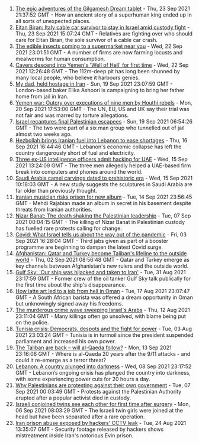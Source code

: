 1. [The epic adventures of the Gilgamesh Dream tablet](https://www.bbc.co.uk/news/world-middle-east-58662893?at_medium=RSS&at_campaign=KARANGA) - Thu, 23 Sep 2021 21:37:52 GMT - How an ancient story of a superhuman king ended up in all sorts of unexpected places.
2. [Eitan Biran: Italy cable car survivor to stay in Israel amid custody fight](https://www.bbc.co.uk/news/world-middle-east-58663884?at_medium=RSS&at_campaign=KARANGA) - Thu, 23 Sep 2021 15:07:24 GMT - Relatives are fighting over who should care for Eitan Biran, the sole survivor of a cable car crash.
3. [The edible insects coming to a supermarket near you](https://www.bbc.co.uk/news/business-58636969?at_medium=RSS&at_campaign=KARANGA) - Wed, 22 Sep 2021 23:01:51 GMT - A number of firms are now farming locusts and mealworms for human consumption.
4. [Cavers descend into Yemen's 'Well of Hell' for first time](https://www.bbc.co.uk/news/world-middle-east-58653795?at_medium=RSS&at_campaign=KARANGA) - Wed, 22 Sep 2021 12:26:48 GMT - The 112m-deep pit has long been shunned by many local people, who believe it harbours genies.
5. [My dad, held hostage in Iran](https://www.bbc.co.uk/news/world-middle-east-58603151?at_medium=RSS&at_campaign=KARANGA) - Sun, 19 Sep 2021 23:07:59 GMT - London-based baker Elika Ashoori is campaigning to bring her father home from jail in Iran.
6. [Yemen war: Outcry over executions of nine men by Houthi rebels](https://www.bbc.co.uk/news/world-middle-east-58630071?at_medium=RSS&at_campaign=KARANGA) - Mon, 20 Sep 2021 17:53:00 GMT - The UN, EU, US and UK say their trial was not fair and was marred by torture allegations.
7. [Israel recaptures final Palestinian escapees](https://www.bbc.co.uk/news/world-middle-east-58614105?at_medium=RSS&at_campaign=KARANGA) - Sun, 19 Sep 2021 06:54:26 GMT - The two were part of a six man group who tunnelled out of jail almost two weeks ago.
8. [Hezbollah brings Iranian fuel into Lebanon to ease shortages](https://www.bbc.co.uk/news/world-middle-east-58583008?at_medium=RSS&at_campaign=KARANGA) - Thu, 16 Sep 2021 16:44:46 GMT - Lebanon's economic collapse has left the country dangerously short of fuel and electricity.
9. [Three ex-US intelligence officers admit hacking for UAE](https://www.bbc.co.uk/news/world-middle-east-58558690?at_medium=RSS&at_campaign=KARANGA) - Wed, 15 Sep 2021 13:24:09 GMT - The three men allegedly helped a UAE-based firm break into computers and phones around the world.
10. [Saudi Arabia camel carvings dated to prehistoric era](https://www.bbc.co.uk/news/world-middle-east-58570259?at_medium=RSS&at_campaign=KARANGA) - Wed, 15 Sep 2021 10:18:03 GMT - A new study suggests the sculptures in Saudi Arabia are far older than previously thought.
11. [Iranian musician risks prison for new album](https://www.bbc.co.uk/news/entertainment-arts-58557984?at_medium=RSS&at_campaign=KARANGA) - Tue, 14 Sep 2021 23:56:45 GMT - Mehdi Rajabian made an album in secret in his basement despite threats from Iranian authorities.
12. [Nizar Banat: The death shaking the Palestinian leadership](https://www.bbc.co.uk/news/world-middle-east-58400442?at_medium=RSS&at_campaign=KARANGA) - Tue, 07 Sep 2021 00:04:15 GMT - The killing of Nizar Banat in Palestinian custody has fuelled rare protests calling for change.
13. [Covid: What Israel tells us about the way out of the pandemic](https://www.bbc.co.uk/news/health-58432776?at_medium=RSS&at_campaign=KARANGA) - Fri, 03 Sep 2021 16:28:04 GMT - Third jabs given as part of a booster programme are beginning to dampen the latest Covid surge.
14. [Afghanistan: Qatar and Turkey become Taliban's lifeline to the outside world](https://www.bbc.co.uk/news/world-middle-east-58394438?at_medium=RSS&at_campaign=KARANGA) - Thu, 02 Sep 2021 08:56:48 GMT - Qatar and Turkey emerge as key channels between Afghanistan's new rulers and the outside world.
15. [Gulf Sky: 'Our ship was hijacked and taken to Iran'](https://www.bbc.co.uk/news/world-middle-east-56950323?at_medium=RSS&at_campaign=KARANGA) - Tue, 31 Aug 2021 23:17:59 GMT - Former crew of the oil tanker Gulf Sky talk publically for the first time about the ship's disappearance.
16. [How latte art led to a job from hell in Oman](https://www.bbc.co.uk/news/world-africa-57990393?at_medium=RSS&at_campaign=KARANGA) - Tue, 17 Aug 2021 23:07:47 GMT - A South African barista was offered a dream opportunity in Oman but unknowingly signed away his freedoms.
17. [The murderous crime wave sweeping Israel's Arabs](https://www.bbc.co.uk/news/world-middle-east-58183954?at_medium=RSS&at_campaign=KARANGA) - Thu, 12 Aug 2021 23:11:04 GMT - Many killings often go unsolved, with blame being put on the police.
18. [Tunisia crisis: Democrats, despots and the fight for power](https://www.bbc.co.uk/news/world-africa-58071263?at_medium=RSS&at_campaign=KARANGA) - Tue, 03 Aug 2021 23:03:24 GMT - Tunisia is in turmoil since the president suspended parliament and increased his own power.
19. [The Taliban are back – will al-Qaeda follow?](https://www.bbc.co.uk/news/world-asia-58551970?at_medium=RSS&at_campaign=KARANGA) - Mon, 13 Sep 2021 23:16:06 GMT - Where is al-Qaeda 20 years after the 9/11 attacks - and could it re-emerge as a terror threat?
20. [Lebanon: A country plunged into darkness](https://www.bbc.co.uk/news/world-middle-east-58494832?at_medium=RSS&at_campaign=KARANGA) - Wed, 08 Sep 2021 23:17:52 GMT - Lebanon’s ongoing crisis has plunged the country into darkness, with some experiencing power cuts for 20 hours a day.
21. [Why Palestinians are protesting against their own government](https://www.bbc.co.uk/news/world-middle-east-58466597?at_medium=RSS&at_campaign=KARANGA) - Tue, 07 Sep 2021 00:03:49 GMT - Protests against the Palestinian Authority erupted after a popular activist died in custody.
22. [Israeli conjoined twins see each other for first time after surgery](https://www.bbc.co.uk/news/world-middle-east-58460842?at_medium=RSS&at_campaign=KARANGA) - Mon, 06 Sep 2021 08:03:29 GMT - The Israeli twin girls were joined at the head but have been separated after a rare operation.
23. [Iran prison abuse exposed by hackers' CCTV leak](https://www.bbc.co.uk/news/world-middle-east-58315829?at_medium=RSS&at_campaign=KARANGA) - Tue, 24 Aug 2021 13:35:07 GMT - Security footage released by hackers shows mistreatment inside Iran's notorious Evin prison.
